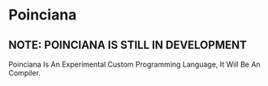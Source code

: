 # Poinciana
## NOTE: POINCIANA IS STILL IN DEVELOPMENT
Poinciana Is An Experimental Custom Programming Language, It Will Be An Compiler.
